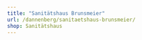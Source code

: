 ```yaml
---
title: "Sanitätshaus Brunsmeier"
url: /dannenberg/sanitaetshaus-brunsmeier/
shop: Sanitätshaus
---
```

